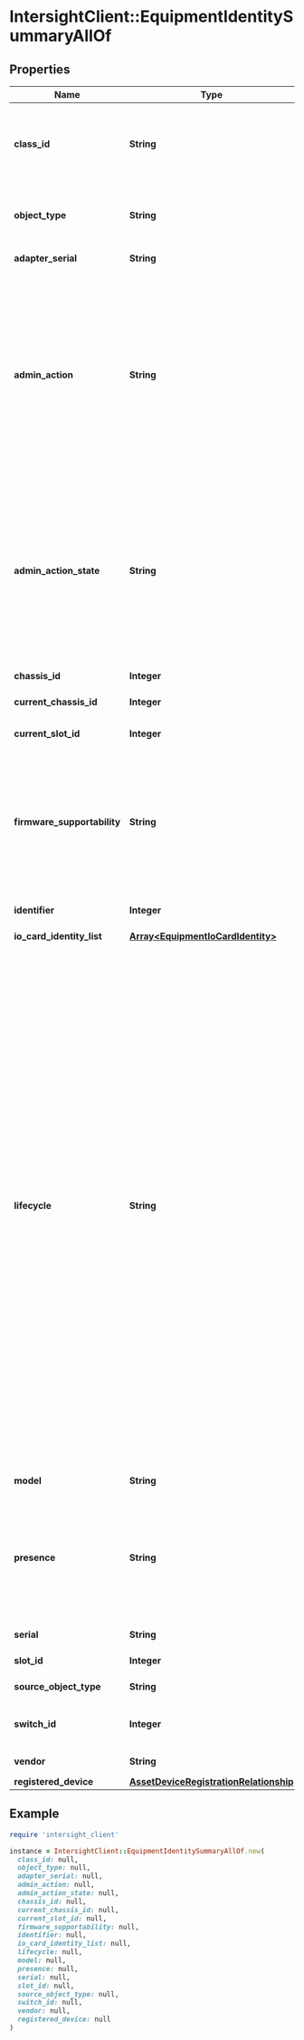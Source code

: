 # IntersightClient::EquipmentIdentitySummaryAllOf

## Properties

| Name | Type | Description | Notes |
| ---- | ---- | ----------- | ----- |
| **class_id** | **String** | The fully-qualified name of the instantiated, concrete type. This property is used as a discriminator to identify the type of the payload when marshaling and unmarshaling data. | [default to &#39;equipment.IdentitySummary&#39;] |
| **object_type** | **String** | The fully-qualified name of the instantiated, concrete type. The value should be the same as the &#39;ClassId&#39; property. | [default to &#39;equipment.IdentitySummary&#39;] |
| **adapter_serial** | **String** | Serial Identifier of an adapter participating in SWM. | [optional][readonly] |
| **admin_action** | **String** | Updated by UI/API to trigger specific chassis action type. * &#x60;None&#x60; - No operation value for maintenance actions on an equipment. * &#x60;Decommission&#x60; - Decommission the equipment and temporarily remove it from being managed by Intersight. * &#x60;Recommission&#x60; - Recommission the equipment. * &#x60;Reack&#x60; - Reacknowledge the equipment and discover it again. * &#x60;Remove&#x60; - Remove the equipment permanently from Intersight management. * &#x60;Replace&#x60; - Replace the equipment with the other one. | [optional][readonly][default to &#39;None&#39;] |
| **admin_action_state** | **String** | The state of Maintenance Action performed. This will have three states. Applying - Action is in progress. Applied - Action is completed and applied. Failed - Action has failed. * &#x60;None&#x60; - Nil value when no action has been triggered by the user. * &#x60;Applied&#x60; - User configured settings are in applied state. * &#x60;Applying&#x60; - User settings are being applied on the target server. * &#x60;Failed&#x60; - User configured settings could not be applied. | [optional][readonly][default to &#39;None&#39;] |
| **chassis_id** | **Integer** | Chassis Identifier of a blade server. | [optional][readonly] |
| **current_chassis_id** | **Integer** | The id of the chassis that the blade is currently located in. | [optional][readonly] |
| **current_slot_id** | **Integer** | The slot number in the chassis that the blade is currently located in. | [optional][readonly] |
| **firmware_supportability** | **String** | Describes whether the running CIMC version supports Intersight managed mode. * &#x60;Unknown&#x60; - The running firmware version is unknown. * &#x60;Supported&#x60; - The running firmware version is known and supports IMM mode. * &#x60;NotSupported&#x60; - The running firmware version is known and does not support IMM mode. | [optional][readonly][default to &#39;Unknown&#39;] |
| **identifier** | **Integer** | Numeric Identifier assigned by the management system to the equipment. | [optional][readonly] |
| **io_card_identity_list** | [**Array&lt;EquipmentIoCardIdentity&gt;**](EquipmentIoCardIdentity.md) |  | [optional] |
| **lifecycle** | **String** | The equipment&#39;s lifecycle status. * &#x60;None&#x60; - Default state of an equipment. This should be an initial state when no state is defined for an equipment. * &#x60;Active&#x60; - Default Lifecycle State for a physical entity. * &#x60;Decommissioned&#x60; - Decommission Lifecycle state. * &#x60;DecommissionInProgress&#x60; - Decommission Inprogress Lifecycle state. * &#x60;RecommissionInProgress&#x60; - Recommission Inprogress Lifecycle state. * &#x60;OperationFailed&#x60; - Failed Operation Lifecycle state. * &#x60;ReackInProgress&#x60; - ReackInProgress Lifecycle state. * &#x60;RemoveInProgress&#x60; - RemoveInProgress Lifecycle state. * &#x60;Discovered&#x60; - Discovered Lifecycle state. * &#x60;DiscoveryInProgress&#x60; - DiscoveryInProgress Lifecycle state. * &#x60;DiscoveryFailed&#x60; - DiscoveryFailed Lifecycle state. * &#x60;FirmwareUpgradeInProgress&#x60; - Firmware upgrade is in progress on given physical entity. * &#x60;BladeMigrationInProgress&#x60; - Server slot migration is in progress on given physical entity. * &#x60;Inactive&#x60; - Inactive Lifecycle state. * &#x60;ReplaceInProgress&#x60; - ReplaceInProgress Lifecycle state. * &#x60;SlotMismatch&#x60; - The blade server is detected in a different chassis/slot than it was previously. | [optional][readonly][default to &#39;None&#39;] |
| **model** | **String** | The vendor provided model name for the equipment. | [optional][readonly] |
| **presence** | **String** | The presence state of the blade server. * &#x60;Unknown&#x60; - The default presence state. * &#x60;Equipped&#x60; - The server is equipped in the slot. * &#x60;EquippedMismatch&#x60; - The slot is equipped, but there is another server currently inventoried in the slot. * &#x60;Missing&#x60; - The server is not present in the given slot. | [optional][readonly][default to &#39;Unknown&#39;] |
| **serial** | **String** | The serial number of the equipment. | [optional][readonly] |
| **slot_id** | **Integer** | Chassis slot number of a blade server. | [optional][readonly] |
| **source_object_type** | **String** | The source object type of this view MO. | [optional][readonly] |
| **switch_id** | **Integer** | Switch ID to which Fabric Extender is connected, ID can be either 1 or 2, equalent to A or B. | [optional][readonly] |
| **vendor** | **String** | The manufacturer of the equipment. | [optional][readonly] |
| **registered_device** | [**AssetDeviceRegistrationRelationship**](AssetDeviceRegistrationRelationship.md) |  | [optional] |

## Example

```ruby
require 'intersight_client'

instance = IntersightClient::EquipmentIdentitySummaryAllOf.new(
  class_id: null,
  object_type: null,
  adapter_serial: null,
  admin_action: null,
  admin_action_state: null,
  chassis_id: null,
  current_chassis_id: null,
  current_slot_id: null,
  firmware_supportability: null,
  identifier: null,
  io_card_identity_list: null,
  lifecycle: null,
  model: null,
  presence: null,
  serial: null,
  slot_id: null,
  source_object_type: null,
  switch_id: null,
  vendor: null,
  registered_device: null
)
```

